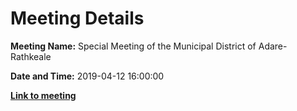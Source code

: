 # Meeting Details

**Meeting Name:** Special Meeting of the Municipal District of Adare-Rathkeale

**Date and Time:** 2019-04-12 16:00:00

**<a href="https://www.limerick.ie/council/whats-on/special-meeting-municipal-district-adare-rathkeale-16" target="_blank">Link to meeting</a>**
